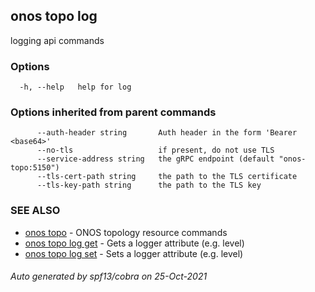 ## onos topo log

logging api commands

### Options

```
  -h, --help   help for log
```

### Options inherited from parent commands

```
      --auth-header string       Auth header in the form 'Bearer <base64>'
      --no-tls                   if present, do not use TLS
      --service-address string   the gRPC endpoint (default "onos-topo:5150")
      --tls-cert-path string     the path to the TLS certificate
      --tls-key-path string      the path to the TLS key
```

### SEE ALSO

* [onos topo](onos_topo.md)	 - ONOS topology resource commands
* [onos topo log get](onos_topo_log_get.md)	 - Gets a logger attribute (e.g. level)
* [onos topo log set](onos_topo_log_set.md)	 - Sets a logger attribute (e.g. level)

###### Auto generated by spf13/cobra on 25-Oct-2021
